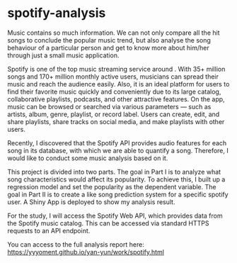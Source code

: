 # spotify-analysis

Music contains so much information. We can not only compare all the hit songs to conclude the popular music trend, but also analyse the song behaviour of a particular person and get to know more about him/her through just a small music application.

Spotify is one of the top music streaming service around . With 35+ million songs and 170+ million monthly active users, musicians can spread their music and reach the audience easily. Also, it is an ideal platform for users to find their favorite music quickly and conveniently due to its large catalog, collaborative playlists, podcasts, and other attractive features. On the app, music can be browsed or searched via various parameters — such as artists, album, genre, playlist, or record label. Users can create, edit, and share playlists, share tracks on social media, and make playlists with other users.

Recently, I discovered that the Spotify API provides audio features for each song in its database, with which we are able to quantify a song. Therefore, I would like to conduct some music analysis based on it.

This project is divided into two parts. The goal in Part I is to analyze what song characteristics would affect its popularity. To achieve this, I built up a regression model and set the popularity as the dependent variable. The goal in Part II is to create a like song prediction system for a specific spotify user. A Shiny App is deployed to show my analysis result.

For the study, I will access the Spotify Web API, which provides data from the Spotify music catalog. This can be accessed via standard HTTPS requests to an API endpoint.

You can access to the full analysis report here: https://yyyoment.github.io/yan-yun/work/spotify.html